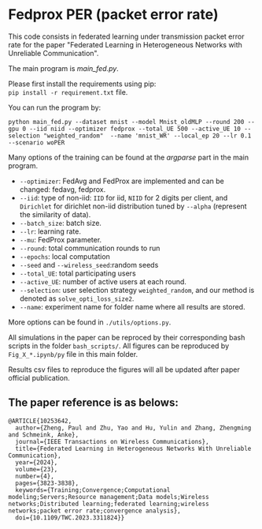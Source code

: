 # Fedprox PER (packet error rate)

This code consists in federated learning under transmission packet error rate for the paper "Federated Learning in Heterogeneous Networks with Unreliable Communication".



The main program is *main_fed.py*.

Please first install the requirements using pip:  
```pip install -r requirement.txt``` file. 


You can run the program by:

```
python main_fed.py --dataset mnist --model Mnist_oldMLP --round 200 --gpu 0 --iid niid --optimizer fedprox --total_UE 500 --active_UE 10 --selection "weighted_random"  --name 'mnist_WR' --local_ep 20 --lr 0.1 --scenario woPER

```

Many options of the training can be found at the *argparse* part in the main program.
* `--optimizer`: FedAvg and FedProx are implemented and can be changed: fedavg, fedprox.
* `--iid`: type of non-iid: `IID` for iid, `NIID` for 2 digits per client, and `Dirichlet` for dirichlet non-iid distribution tuned by `--alpha` (represent the similarity of data).
* `--batch_size`: batch size.
* `--lr`: learning rate.
* `--mu`: FedProx parameter.
* `--round`: total communication rounds to run
* `--epochs`: local computation
* `--seed` and `--wireless_seed`:random seeds
* `--total_UE`: total participating users
* `--active_UE`: number of active users at each round.
* `--selection`: user selection strategy `weighted_random`, and our method is denoted as `solve_opti_loss_size2`.
* `--name`: experiment name for folder name where all results are stored.

More options can be found in `./utils/options.py`.

All simulations in the paper can be reproced by their corresponding bash scripts in the folder `bash_scripts/`.
All figures can be reproduced by `Fig_X_*.ipynb/py` file in this main folder.

Results csv files to reproduce the figures will all be updated after paper official publication.


The paper reference is as belows:
---
```
@ARTICLE{10253642,
  author={Zheng, Paul and Zhu, Yao and Hu, Yulin and Zhang, Zhengming and Schmeink, Anke},
  journal={IEEE Transactions on Wireless Communications}, 
  title={Federated Learning in Heterogeneous Networks With Unreliable Communication}, 
  year={2024},
  volume={23},
  number={4},
  pages={3823-3838},
  keywords={Training;Convergence;Computational modeling;Servers;Resource management;Data models;Wireless networks;Distributed learning;federated learning;wireless networks;packet error rate;convergence analysis},
  doi={10.1109/TWC.2023.3311824}}
```
